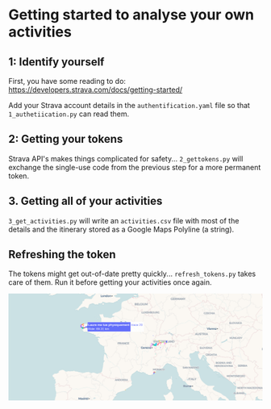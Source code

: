 # Getting started to analyse your own activities

## 1: Identify yourself

First, you have some reading to do: https://developers.strava.com/docs/getting-started/

Add your Strava account details in the `authentification.yaml` file so that `1_authetiication.py` can read them.

## 2: Getting your tokens

Strava API's makes things complicated for safety... `2_gettokens.py` will exchange the single-use code from the previous step for a more permanent token.

## 3. Getting all of your activities

`3_get_activities.py` will write an `activities.csv` file with most of the details and the itinerary stored as a Google Maps Polyline (a string).

## Refreshing the token 

The tokens might get out-of-date pretty quickly... `refresh_tokens.py` takes care of them. Run it before getting your activities once again.

<img src="plotly_map.png">